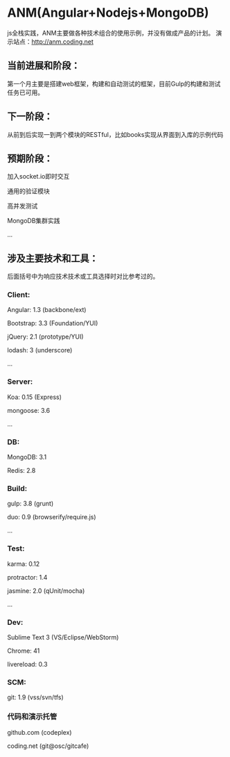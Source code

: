 # ANM(Angular+Nodejs+MongoDB)

js全栈实践，ANM主要做各种技术组合的使用示例，并没有做成产品的计划。
演示站点：http://anm.coding.net

## 当前进展和阶段：

第一个月主要是搭建web框架，构建和自动测试的框架，目前Gulp的构建和测试任务已可用。

## 下一阶段：

从前到后实现一到两个模块的RESTful，比如books实现从界面到入库的示例代码

## 预期阶段：

加入socket.io即时交互

通用的验证模块

高并发测试

MongoDB集群实践

...

## 涉及主要技术和工具：

后面括号中为响应技术技术或工具选择时对比参考过的。

### Client:

Angular: 1.3 (backbone/ext)

Bootstrap: 3.3 (Foundation/YUI)

jQuery: 2.1 (prototype/YUI)

lodash: 3 (underscore)

...


### Server:

Koa: 0.15 (Express)

mongoose: 3.6

...

### DB:

MongoDB: 3.1

Redis: 2.8


### Build:

gulp: 3.8 (grunt)

duo: 0.9 (browserify/require.js)

...

### Test:

karma: 0.12

protractor: 1.4

jasmine: 2.0 (qUnit/mocha)

...

### Dev:

Sublime Text 3 (VS/Eclipse/WebStorm)

Chrome: 41

livereload: 0.3

### SCM:

git: 1.9 (vss/svn/tfs)

### 代码和演示托管

github.com (codeplex)

coding.net (git@osc/gitcafe)